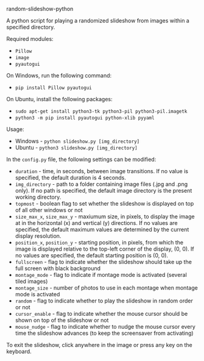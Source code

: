 random-slideshow-python

A python script for playing a randomized slideshow from images within a specified directory.

Required modules:
- `Pillow`
- `image`
- `pyautogui`

On Windows, run the following command:
- `pip install Pillow pyautogui`

On Ubuntu, install the following packages:
- `sudo apt-get install python3-tk python3-pil python3-pil.imagetk`
- `python3 -m pip install pyautogui python-xlib pyyaml`

Usage:
- Windows - `python slideshow.py [img_directory]`
- Ubuntu - `python3 slideshow.py [img_directory]`

In the `config.py` file, the following settings can be modified: 
- `duration` - time, in seconds, between image transitions. If no value is specified, the default duration is 4 seconds.
- `img_directory` - path to a folder containing image files (.jpg and .png only). If no path is specified, the default image directory is the present working directory.
- `topmost` - boolean flag to set whether the slideshow is displayed on top of all other windows or not
- `size_max_x`, `size_max_y` - maxiumum size, in pixels, to display the image at in the horizontal (x) and vertical (y) directions. If no values are specified, the default maximum values are determined by the current display resolution.
- `position_x`, `position_y` - starting position, in pixels, from which the image is displayed relative to the top-left corner of the display, (0, 0). If no values are specified, the default starting position is (0, 0).
- `fullscreen` - flag to indicate whether the slideshow should take up the full screen with black background
- `montage_mode` - flag to indicate if montage mode is activated (several tiled images)
- `montage_size` - number of photos to use in each montage when montage mode is activated
- `random` - flag to indicate whether to play the slideshow in random order or not
- `cursor_enable` - flag to indicate whether the mouse cursor should be shown on top of the slideshow or not
- `mouse_nudge` - flag to indicate whether to nudge the mouse cursor every time the slideshow advances (to keep the screensaver from activating)

To exit the slideshow, click anywhere in the image or press any key on the keyboard.